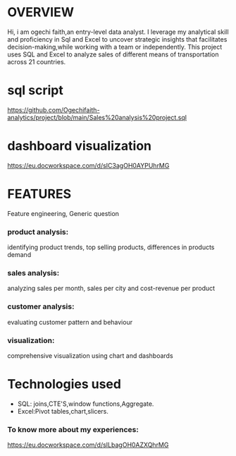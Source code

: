 # OVERVIEW
Hi, i am ogechi faith,an entry-level data analyst.
I leverage  my analytical skill and proficiency in Sql and Excel to uncover strategic insights that facilitates decision-making,while working with a team or independently.
This project uses SQL and Excel to analyze sales of different means of transportation across 21 countries.

# sql script
https://github.com/Ogechifaith-analytics/project/blob/main/Sales%20analysis%20project.sql
 # dashboard visualization
 https://eu.docworkspace.com/d/sIC3agOH0AYPUhrMG

# FEATURES
Feature engineering,
Generic question 
  ### product analysis:
  identifying product trends, top selling products, differences in products demand
  ### sales analysis: 
analyzing sales per month, sales per city and cost-revenue per product
  ### customer analysis: 
evaluating customer pattern and behaviour
  ### visualization: 
comprehensive visualization using chart and dashboards

 # Technologies used
  - SQL: joins,CTE'S,window functions,Aggregate.
  - Excel:Pivot tables,chart,slicers.

### To  know more about my experiences: 
https://eu.docworkspace.com/d/sILbagOH0AZXQhrMG

